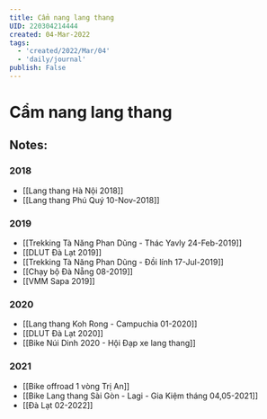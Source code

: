 ```yaml
---
title: Cẩm nang lang thang
UID: 220304214444
created: 04-Mar-2022
tags:
  - 'created/2022/Mar/04'
  - 'daily/journal'
publish: False
---
```

# Cẩm nang lang thang

## Notes:
### 2018
- [[Lang thang Hà Nội 2018]]
- [[Lang thang Phú Quý 10-Nov-2018]]

### 2019

- [[Trekking Tà Năng Phan Dũng - Thác Yavly 24-Feb-2019]]
- [[DLUT Đà Lạt 2019]]
- [[Trekking Tà Năng Phan Dũng - Đồi lính 17-Jul-2019]]
- [[Chạy bộ Đà Nẵng 08-2019]]
- [[VMM Sapa 2019]]

### 2020
- [[Lang thang Koh Rong - Campuchia 01-2020]]
- [[DLUT Đà Lạt 2020]]
- [[Bike Núi Dinh 2020 - Hội Đạp xe lang thang]]

### 2021
- [[Bike offroad 1 vòng Trị An]]
- [[Bike Lang thang Sài Gòn - Lagi - Gia Kiệm tháng 04,05-2021]]
- [[Đà Lạt 02-2022]]




